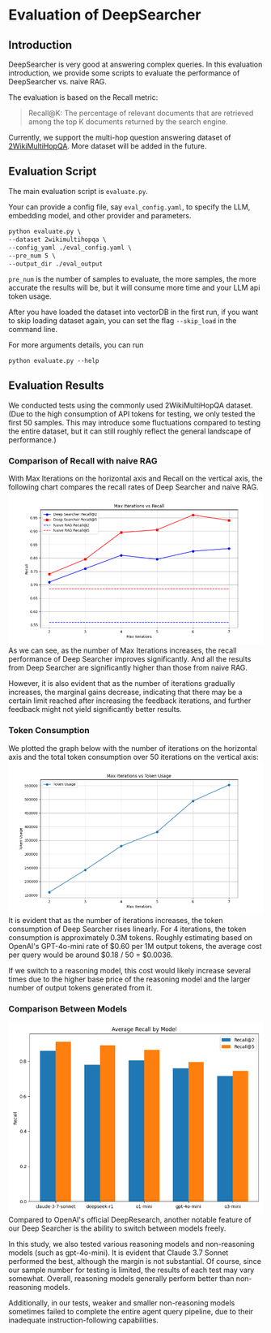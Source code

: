 # Evaluation of DeepSearcher
## Introduction
DeepSearcher is very good at answering complex queries. In this evaluation introduction, we provide some scripts to evaluate the performance of DeepSearcher vs. naive RAG.

The evaluation is based on the Recall metric:

> Recall@K: The percentage of relevant documents that are retrieved among the top K documents returned by the search engine.

Currently, we support the multi-hop question answering dataset of [2WikiMultiHopQA](https://paperswithcode.com/dataset/2wikimultihopqa). More dataset will be added in the future.

## Evaluation Script
The main evaluation script is `evaluate.py`. 

Your can provide a config file, say `eval_config.yaml`, to specify the LLM, embedding model, and other provider and parameters.
```shell
python evaluate.py \
--dataset 2wikimultihopqa \
--config_yaml ./eval_config.yaml \
--pre_num 5 \
--output_dir ./eval_output
```
`pre_num` is the number of samples to evaluate, the more samples, the more accurate the results will be, but it will consume more time and your LLM api token usage.

After you have loaded the dataset into vectorDB in the first run, if you want to skip loading dataset again, you can set the flag `--skip_load` in the command line.

For more arguments details, you can run
```shell
python evaluate.py --help
```

## Evaluation Results  
We conducted tests using the commonly used 2WikiMultiHopQA dataset. (Due to the high consumption of API tokens for testing, we only tested the first 50 samples. This may introduce some fluctuations compared to testing the entire dataset, but it can still roughly reflect the general landscape of performance.)

### Comparison of Recall with naive RAG
With Max Iterations on the horizontal axis and Recall on the vertical axis, the following chart compares the recall rates of Deep Searcher and naive RAG.
![](plot_results/max_iter_vs_recall.png)
As we can see, as the number of Max Iterations increases, the recall performance of Deep Searcher improves significantly. And all the results from Deep Searcher are significantly higher than those from naive RAG.

However, it is also evident that as the number of iterations gradually increases, the marginal gains decrease, indicating that there may be a certain limit reached after increasing the feedback iterations, and further feedback might not yield significantly better results.

### Token Consumption
We plotted the graph below with the number of iterations on the horizontal axis and the total token consumption over 50 iterations on the vertical axis:  
![](plot_results/max_iter_vs_token_usage.png)  
It is evident that as the number of iterations increases, the token consumption of Deep Searcher rises linearly. For 4 iterations, the token consumption is approximately 0.3M tokens. Roughly estimating based on OpenAI's GPT-4o-mini rate of $0.60 per 1M output tokens, the average cost per query would be around $0.18 / 50 = $0.0036.  

If we switch to a reasoning model, this cost would likely increase several times due to the higher base price of the reasoning model and the larger number of output tokens generated from it.

### Comparison Between Models
![](plot_results/LLM_vs_recall.png)
Compared to OpenAI's official DeepResearch, another notable feature of our Deep Searcher is the ability to switch between models freely. 

In this study, we also tested various reasoning models and non-reasoning models (such as gpt-4o-mini). 
It is evident that Claude 3.7 Sonnet performed the best, although the margin is not substantial. Of course, since our sample number for testing is limited, the results of each test may vary somewhat. 
Overall, reasoning models generally perform better than non-reasoning models. 

Additionally, in our tests, weaker and smaller non-reasoning models sometimes failed to complete the entire agent query pipeline, due to their inadequate instruction-following capabilities.
